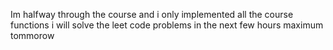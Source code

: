 Im halfway through the course and i only implemented all the course functions i will solve the leet code problems in the next few hours maximum tommorow